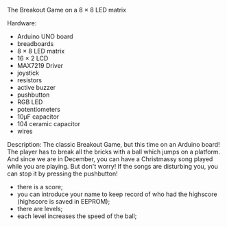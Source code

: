 The Breakout Game on a 8 × 8 LED matrix

Hardware:
- Arduino UNO board
- breadboards
- 8 × 8 LED matrix
- 16 × 2 LCD
- MAX7219 Driver 
- joystick
- resistors
- active buzzer
- pushbutton
- RGB LED
- potentiometers
- 10μF capacitor
- 104 ceramic capacitor
- wires

Description:
The classic Breakout Game, but this time on an Arduino board!
The player has to break all the bricks with a ball which jumps on a platform. And since we are in December, you can have a Christmassy song played while you are playing. But don't worry! If the songs are disturbing you, you can stop it by pressing the pushbutton!
- there is a score;
- you can introduce your name to keep record of who had the highscore (highscore is saved in EEPROM);
- there are levels;
- each level increases the speed of the ball;
